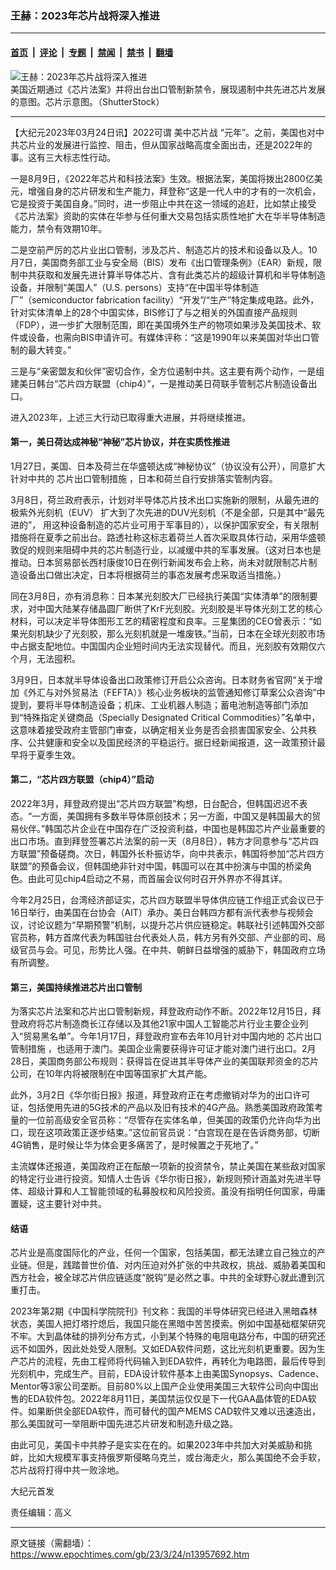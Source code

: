 ### 王赫：2023年芯片战将深入推进

---

#### [首页](../../../..?n13957692) &nbsp;|&nbsp; [评论](../../../../../epoch-comment?n13957692) &nbsp;|&nbsp; [专题](../../../../../epoch-special?n13957692) &nbsp;|&nbsp; [禁闻](../../../../../epoch-news?n13957692) &nbsp;|&nbsp; [禁书](../../../../../books?n13957692) &nbsp;|&nbsp; [翻墙](https://github.com/gfw-breaker/nogfw/blob/master/README.md?n13957692)


<div><img alt="王赫：2023年芯片战将深入推进" class="attachment-djy_600_400 size-djy_600_400 wp-post-image" src="https://i.epochtimes.com/assets/uploads/2023/03/id13957716-a2a4417744d7c5fcb906bef5c1ad60e0@1200x1200-2-.jpeg"/>
<div class="caption">
 美国近期通过《芯片法案》并将出台出口管制新禁令，展现遏制中共先进芯片发展的意图。芯片示意图。（ShutterStock）
</div></div><hr/><div class="post_content" id="artbody" itemprop="articleBody">
 <!-- article content begin -->
 <p>
  【大纪元2023年03月24日讯】2022可谓
  <ok href="https://www.epochtimes.com/gb/tag/%E7%BE%8E%E4%B8%AD%E8%8A%AF%E7%89%87%E6%88%98.html">
   美中芯片战
  </ok>
  “元年”。之前，美国也对中共芯片业的发展进行监控、阻击，但从国家战略高度全面出击，还是2022年的事。这有三大标志性行动。
 </p>
 <p>
  一是8月9日，《2022年芯片和科技法案》生效。根据法案，美国将拨出2800亿美元，增强自身的芯片研发和生产能力，拜登称“这是一代人中的才有的一次机会，它是投资于美国自身。”同时，进一步阻止中共在这一领域的追赶，比如禁止接受《芯片法案》资助的实体在华参与任何重大交易包括实质性地扩大在华半导体制造能力，禁令有效期10年。
 </p>
 <p>
  二是空前严厉的芯片业出口管制，涉及芯片、制造芯片的技术和设备以及人。10月7日，美国商务部工业与安全局（BIS）发布《出口管理条例》（EAR）新规，限制中共获取和发展先进计算半导体芯片、含有此类芯片的超级计算机和半导体制造设备，并限制“美国人”（U.S. persons）支持“在中国半导体制造厂”（semiconductor fabrication facility）“开发”/“生产”特定集成电路。此外，针对实体清单上的28个中国实体，BIS修订了与之相关的外国直接产品规则（FDP），进一步扩大限制范围，即在美国境外生产的物项如果涉及美国技术、软件或设备，也需向BIS申请许可。有媒体评称：“这是1990年以来美国对华出口管制的最大转变。”
 </p>
 <p>
  三是与“亲密盟友和伙伴”密切合作，全方位遏制中共。这主要有两个动作，一是组建美日韩台“芯片四方联盟（chip4）”，一是推动美日荷联手管制芯片制造设备出口。
 </p>
 <p>
  进入2023年，上述三大行动已取得重大进展，并将继续推进。
 </p>
 <h4>
  第一，美日荷达成神秘“神秘”芯片协议，并在实质性推进
 </h4>
 <p>
  1月27日，美国、日本及荷兰在华盛顿达成“神秘协议”（协议没有公开），同意扩大针对中共的
  <ok href="https://www.epochtimes.com/gb/tag/%E8%8A%AF%E7%89%87%E5%87%BA%E5%8F%A3%E7%AE%A1%E5%88%B6%E6%8E%AA%E6%96%BD.html">
   芯片出口管制措施
  </ok>
  ，日本和荷兰自行安排落实管制内容。
 </p>
 <p>
  3月8日，荷兰政府表示，计划对半导体芯片技术出口实施新的限制，从最先进的
  <ok href="https://www.epochtimes.com/gb/tag/%E6%9E%81%E7%B4%AB%E5%A4%96%E5%85%89%E5%88%BB%E6%9C%BA%EF%BC%88euv%EF%BC%89.html">
   极紫外光刻机（EUV）
  </ok>
  扩大到了次先进的DUV光刻机（不是全部，只是其中“最先进的”， 用这种设备制造的芯片业可用于军事目的），以保护国家安全，有关限制措施将在夏季之前出台。路透社称这标志着荷兰人首次采取具体行动，采用华盛顿敦促的规则来阻碍中共的芯片制造行业，以减缓中共的军事发展。（这对日本也是推动。日本贸易部长西村康俊10日在例行新闻发布会上称，尚未对就限制芯片制造设备出口做出决定，日本将根据荷兰的事态发展考虑采取适当措施。）
 </p>
 <p>
  同在3月8日，亦有消息称：日本某光刻胶大厂已经执行美国“实体清单”的限制要求，对中国大陆某存储晶圆厂断供了KrF光刻胶。光刻胶是半导体光刻工艺的核心材料，可以决定半导体图形工艺的精密程度和良率。三星集团的CEO曾表示：“如果光刻机缺少了光刻胶，那么光刻机就是一堆废铁。”当前，日本在全球光刻胶市场中占据支配地位。中国国内企业短时间内无法实现替代。而且，光刻胶有效期仅六个月，无法囤积。
 </p>
 <p>
  3月9日，日本就半导体设备出口政策修订开启公众咨询。日本财务省官网“关于增加《外汇与对外贸易法（FEFTA）》核心业务板块的监管通知修订草案公众咨询”中提到，要将半导体制造设备；机床、工业机器人制造；蓄电池制造等部门添加到“特殊指定关键商品（Specially Designated Critical Commodities）”名单中，这意味着接受政府主管部门审查，以确定相关业务是否会损害国家安全、公共秩序、公共健康和安全以及国民经济的平稳运行。据日经新闻报道，这一政策预计最早将于夏季生效。
 </p>
 <h4>
  第二，“芯片四方联盟（chip4）”启动
 </h4>
 <p>
  2022年3月，拜登政府提出“芯片四方联盟”构想，日台配合，但韩国迟迟不表态。“一方面，美国拥有多数半导体原创技术；另一方面，中国又是韩国最大的贸易伙伴。”韩国芯片企业在中国存在广泛投资利益，中国也是韩国芯片产业最重要的出口市场。直到拜登签署芯片法案的前一天（8月8日），韩方才同意参与“芯片四方联盟”预备磋商。次日，韩国外长朴振访华，向中共表示，韩国将参加“芯片四方联盟”的预备会议，但韩国绝非针对中国，韩国可以在其中扮演与中国的桥梁角色。由此可见chip4启动之不易，而首届会议何时召开外界亦不得其详。
 </p>
 <p>
  今年2月25日，台湾经济部证实，芯片四方联盟半导体供应链工作组正式会议已于16日举行，由美国在台协会（AIT）承办。美日台韩四方都有派代表参与视频会议，讨论议题为“早期预警”机制，以提升芯片供应链稳定。韩联社引述韩国外交部官员称，韩方首席代表为韩国驻台代表处人员，韩方另有外交部、产业部的司、局级官员与会。可见，形势比人强。在中共、朝鲜日益增强的威胁下，韩国政府立场有所调整。
 </p>
 <h4>
  第三，美国持续推进芯片出口管制
 </h4>
 <p>
  为落实芯片法案和芯片出口管制新规，拜登政府动作不断。2022年12月15日，拜登政府将芯片制造商长江存储以及其他21家中国人工智能芯片行业主要企业列入“贸易黑名单”。今年1月17日，拜登政府宣布去年10月针对中国内地的
  <ok href="https://www.epochtimes.com/gb/tag/%E8%8A%AF%E7%89%87%E5%87%BA%E5%8F%A3%E7%AE%A1%E5%88%B6%E6%8E%AA%E6%96%BD.html">
   芯片出口管制措施
  </ok>
  ，也适用于澳门。美国企业需要获得许可证才能对澳门进行出口。2月28日，美国商务部公布规则：获得旨在促进其半导体产业的美国联邦资金的芯片公司，在10年内将被限制在中国等国家扩大其产能。
 </p>
 <p>
  此外，3月2日《华尔街日报》报道，拜登政府正在考虑撤销对华为的出口许可证，包括使用先进的5G技术的产品以及旧有技术的4G产品。熟悉美国政府政策考量的一位前高级安全官员称：“尽管存在实体名单，但美国的政策仍允许向华为出口，现在这项政策正逐步结束。”这位前官员说：“白宫现在是在告诉商务部，切断4G销售，是时候让华为体会更多痛苦了，是时候置之于死地了。”
 </p>
 <p>
  主流媒体还报道，美国政府正在酝酿一项新的投资禁令，禁止美国在某些敌对国家的特定行业进行投资。知情人士告诉《华尔街日报》，新规则预计涵盖对先进半导体、超级计算和人工智能领域的私募股权和风险投资。虽没有指明任何国家，毋庸置疑，这主要针对中共。
 </p>
 <h4>
  结语
 </h4>
 <p>
  芯片业是高度国际化的产业，任何一个国家，包括美国，都无法建立自己独立的产业链。但是，践踏普世价值、对内压迫对外扩张的中共政权，挑战、威胁着美国和西方社会，被全球芯片供应链适度“脱钩”是必然之事。中共的全球野心就此遭到沉重打击。
 </p>
 <p>
  2023年第2期《中国科学院院刊》刊文称：我国的半导体研究已经进入黑暗森林状态，美国人把灯塔拧熄后，我国只能在黑暗中苦苦摸索。例如中国基础框架研究不牢。大到晶体硅的排列分布方式，小到某个特殊的电阻电路分布，中国的研究还远不如国外，因此处处受人限制。又如EDA软件问题，这比光刻机更重要。因为生产芯片的流程，先由工程师将代码输入到EDA软件，再转化为电路图，最后传导到光刻机中，完成生产。目前，EDA设计软件基本上由美国Synopsys、Cadence、Mentor等3家公司垄断。目前80%以上国产企业使用美国三大软件公司向中国出售的EDA软件包。2022年8月11日，美国禁运仅仅是下一代GAA晶体管的EDA软件。如果断供全部EDA软件，而可替代的国产MEMS CAD软件又难以迅速造出，那么美国就可一举阻断中国先进芯片研发和制造升级之路。
 </p>
 <p>
  由此可见，美国卡中共脖子是实实在在的。如果2023年中共加大对美威胁和挑衅，比如大规模军事支持俄罗斯侵略乌克兰，或台海走火，那么美国绝不会手软，芯片战将打得中共一败涂地。
 </p>
 <p>
  大纪元首发
 </p>
 <p>
  责任编辑：高义
 </p>
 <!-- article content end -->
 <div id="below_article_ad">
 </div>
</div>


---

原文链接（需翻墙）：https://www.epochtimes.com/gb/23/3/24/n13957692.htm